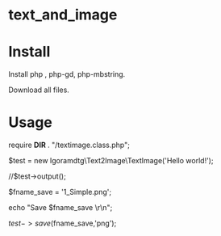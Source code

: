 # text_and_image

# Install

Install php , php-gd, php-mbstring.

Download all files.

# Usage

require __DIR__ . "/textimage.class.php";

$test = new Igoramdtg\Text2Image\TextImage('Hello world!');

//$test->output();

$fname_save = '1_Simple.png';

echo "Save $fname_save \r\n";

$test->save($fname_save,'png');

